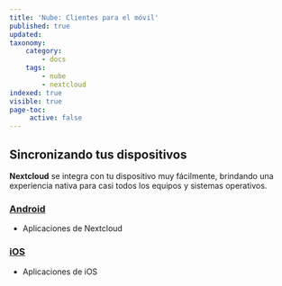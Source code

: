 ```yaml
---
title: 'Nube: Clientes para el móvil'
published: true
updated:
taxonomy:
    category:
        - docs
    tags:
        - nube
        - nextcloud
indexed: true
visible: true
page-toc:
     active: false
---
```

## Sincronizando tus dispositivos

**Nextcloud** se integra con tu dispositivo muy fácilmente, brindando una experiencia nativa para casi todos los equipos y sistemas operativos.

### [Android](android)
- Aplicaciones de Nextcloud

### [iOS](ios)
- Aplicaciones de iOS
